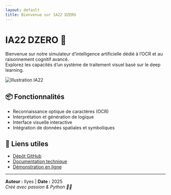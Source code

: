 ```yaml
---
layout: default
title: Bienvenue sur IA22 DZERO
---
```


# IA22 DZERO 🚀

Bienvenue sur notre simulateur d’intelligence artificielle dédié à l’OCR et au raisonnement cognitif avancé.  
Explorez les capacités d’un système de traitement visuel basé sur le deep learning.

![Illustration IA22](/assets/img/ia22-banner.jpeg)

## 📦 Fonctionnalités

- Reconnaissance optique de caractères (OCR)
- Interprétation et génération de logique
- Interface visuelle interactive
- Intégration de données spatiales et symboliques

## 🔗 Liens utiles

- [Dépôt GitHub](https://github.com/milyes/IA22_DZERO)
- [Documentation technique](#)
- [Démonstration en ligne](#)

---

**Auteur :** Ilyes | **Date :** 2025  
_Créé avec passion & Python 🐍✨_
